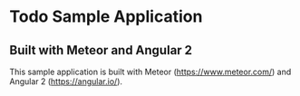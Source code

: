 # Todo Sample Application
## Built with Meteor and Angular 2
This sample application is built with Meteor (https://www.meteor.com/) and Angular 2 (https://angular.io/). 